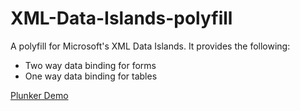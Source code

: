 # XML-Data-Islands-polyfill

A polyfill for Microsoft's XML Data Islands.
It provides the following:
* Two way data binding for forms
* One way data binding for tables

[Plunker Demo](http://plnkr.co/Kq4skQ)